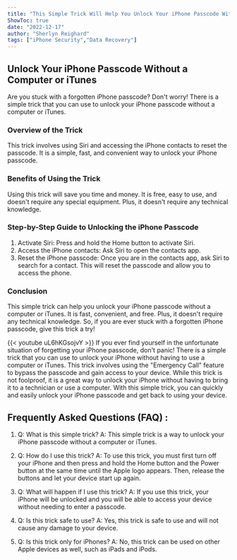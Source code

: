 ```yaml
---
title: "This Simple Trick Will Help You Unlock Your iPhone Passcode Without a Computer or iTunes!"
ShowToc: true 
date: "2022-12-17"
author: "Sherlyn Reighard" 
tags: ["iPhone Security","Data Recovery"]
---
```

## Unlock Your iPhone Passcode Without a Computer or iTunes

Are you stuck with a forgotten iPhone passcode? Don't worry! There is a simple trick that you can use to unlock your iPhone passcode without a computer or iTunes.

### Overview of the Trick

This trick involves using Siri and accessing the iPhone contacts to reset the passcode. It is a simple, fast, and convenient way to unlock your iPhone passcode.

### Benefits of Using the Trick

Using this trick will save you time and money. It is free, easy to use, and doesn't require any special equipment. Plus, it doesn't require any technical knowledge.

### Step-by-Step Guide to Unlocking the iPhone Passcode

1. Activate Siri: Press and hold the Home button to activate Siri.
2. Access the iPhone contacts: Ask Siri to open the contacts app.
3. Reset the iPhone passcode: Once you are in the contacts app, ask Siri to search for a contact. This will reset the passcode and allow you to access the phone.

### Conclusion

This simple trick can help you unlock your iPhone passcode without a computer or iTunes. It is fast, convenient, and free. Plus, it doesn't require any technical knowledge. So, if you are ever stuck with a forgotten iPhone passcode, give this trick a try!

{{< youtube uL6hKGsojvY >}} 
If you ever find yourself in the unfortunate situation of forgetting your iPhone passcode, don't panic! There is a simple trick that you can use to unlock your iPhone without having to use a computer or iTunes. This trick involves using the "Emergency Call" feature to bypass the passcode and gain access to your device. While this trick is not foolproof, it is a great way to unlock your iPhone without having to bring it to a technician or use a computer. With this simple trick, you can quickly and easily unlock your iPhone passcode and get back to using your device.

## Frequently Asked Questions (FAQ) :
1. Q: What is this simple trick?
A: This simple trick is a way to unlock your iPhone passcode without a computer or iTunes.

2. Q: How do I use this trick?
A: To use this trick, you must first turn off your iPhone and then press and hold the Home button and the Power button at the same time until the Apple logo appears. Then, release the buttons and let your device start up again.

3. Q: What will happen if I use this trick?
A: If you use this trick, your iPhone will be unlocked and you will be able to access your device without needing to enter a passcode.

4. Q: Is this trick safe to use?
A: Yes, this trick is safe to use and will not cause any damage to your device.

5. Q: Is this trick only for iPhones?
A: No, this trick can be used on other Apple devices as well, such as iPads and iPods.


